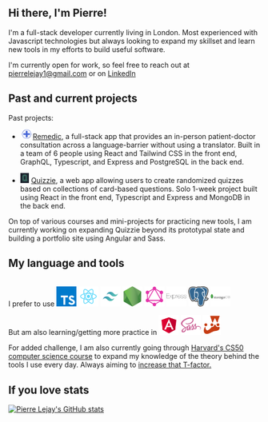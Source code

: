 ## Hi there, I'm Pierre!


I'm a full-stack developer currently living in London. Most experienced with Javascript technologies but always looking to expand my skillset and learn new tools in my efforts to build useful software.

I'm currently open for work, so feel free to reach out at pierrelejay1@gmail.com or on [LinkedIn](https://www.linkedin.com/in/pierrelejay/)

## Past and current projects

Past projects:

- <img height="20" alt="Remedic" src="./readme-assets/logo-remedic.svg">[Remedic](https://github.com/alexanderjshall/remedic-app), a full-stack app that provides an in-person patient-doctor consultation across a language-barrier without using a translator. Built in a team of 6 people using React and Tailwind CSS in the front end, GraphQL, Typescript, and Express and PostgreSQL in the back end.

- <img height="20" alt="Remedic" src="./readme-assets/logo-quizzie.png"> [Quizzie](https://github.com/PLejay/quizzie), a web app allowing users to create randomized quizzes based on collections of card-based questions. Solo 1-week project built using React in the front end, Typescript and Express and MongoDB in the back end.

On top of various courses and mini-projects for practicing new tools, I am currently working on expanding Quizzie beyond its prototypal state and building a portfolio site using Angular and Sass.
## My language and tools

<br>
I prefer to use
<code><img height="40" alt="Typescript" src="https://raw.githubusercontent.com/github/explore/80688e429a7d4ef2fca1e82350fe8e3517d3494d/topics/typescript/typescript.png"></code>
<code><img height="40" alt="React" src="https://raw.githubusercontent.com/github/explore/80688e429a7d4ef2fca1e82350fe8e3517d3494d/topics/react/react.png"></code>
<code><img height="40" alt="Tailwind" src="https://raw.githubusercontent.com/github/explore/80688e429a7d4ef2fca1e82350fe8e3517d3494d/topics/tailwind/tailwind.png"></code>
<code><img height="40" alt="NodeJS" src="https://raw.githubusercontent.com/github/explore/80688e429a7d4ef2fca1e82350fe8e3517d3494d/topics/nodejs/nodejs.png"></code>
<code><img height="40" alt="GraphQL" src="https://raw.githubusercontent.com/github/explore/80688e429a7d4ef2fca1e82350fe8e3517d3494d/topics/graphql/graphql.png"></code>
<code><img height="40" alt="Express" src="https://raw.githubusercontent.com/github/explore/80688e429a7d4ef2fca1e82350fe8e3517d3494d/topics/express/express.png"></code>
<code><img height="40" alt="postgreSQL" src="https://raw.githubusercontent.com/github/explore/80688e429a7d4ef2fca1e82350fe8e3517d3494d/topics/postgresql/postgresql.png"></code>
<code><img height="40" alt="MongoDB" src="https://raw.githubusercontent.com/github/explore/80688e429a7d4ef2fca1e82350fe8e3517d3494d/topics/mongodb/mongodb.png"></code>


But am also learning/getting more practice in
<code><img height="40" alt="Angular" src="https://raw.githubusercontent.com/github/explore/80688e429a7d4ef2fca1e82350fe8e3517d3494d/topics/angular/angular.png"></code>
<code><img height="40" alt="Sass" src="https://raw.githubusercontent.com/github/explore/80688e429a7d4ef2fca1e82350fe8e3517d3494d/topics/sass/sass.png"></code>
<code><img height="40" alt="Jest" src="./readme-assets/logo-jest.svg"></code>

For added challenge, I am also currently going through [Harvard's CS50 computer science course](https://www.edx.org/course/cs50s-introduction-to-computer-science) to expand my knowledge of the theory behind the tools I use every day. Always aiming to  [increase that T-factor.](https://en.wikipedia.org/wiki/T-shaped_skills)

## If you love stats
[![Pierre Lejay's GitHub stats](https://github-readme-stats.vercel.app/api?username=PLejay&count_private=true&show_icons=true&theme=nightowl)](https://github.com/anuraghazra/github-readme-stats)
